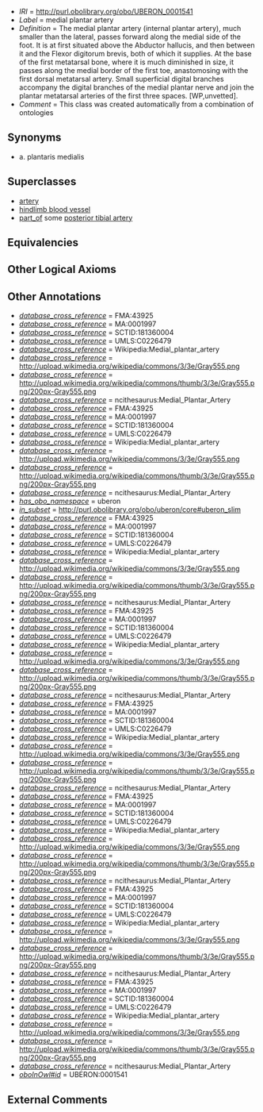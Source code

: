  * *IRI* = http://purl.obolibrary.org/obo/UBERON_0001541
 * *Label* = medial plantar artery
 * *Definition* = The medial plantar artery (internal plantar artery), much smaller than the lateral, passes forward along the medial side of the foot. It is at first situated above the Abductor hallucis, and then between it and the Flexor digitorum brevis, both of which it supplies. At the base of the first metatarsal bone, where it is much diminished in size, it passes along the medial border of the first toe, anastomosing with the first dorsal metatarsal artery. Small superficial digital branches accompany the digital branches of the medial plantar nerve and join the plantar metatarsal arteries of the first three spaces. [WP,unvetted].
 * *Comment* = This class was created automatically from a combination of ontologies

## Synonyms

 * a. plantaris medialis

## Superclasses

 * [artery](../../UBERON/37/UBERON_0001637.md)
 * [hindlimb blood vessel](../../UBERON/16/UBERON_0003516.md)
 * [part_of](../../BFO/50/BFO_0000050.md) some [posterior tibial artery](../../UBERON/38/UBERON_0001538.md)

## Equivalencies


## Other Logical Axioms


## Other Annotations

 * *[database_cross_reference](../../ef/oboInOwl#hasDbXref.md)* = FMA:43925
 * *[database_cross_reference](../../ef/oboInOwl#hasDbXref.md)* = MA:0001997
 * *[database_cross_reference](../../ef/oboInOwl#hasDbXref.md)* = SCTID:181360004
 * *[database_cross_reference](../../ef/oboInOwl#hasDbXref.md)* = UMLS:C0226479
 * *[database_cross_reference](../../ef/oboInOwl#hasDbXref.md)* = Wikipedia:Medial_plantar_artery
 * *[database_cross_reference](../../ef/oboInOwl#hasDbXref.md)* = http://upload.wikimedia.org/wikipedia/commons/3/3e/Gray555.png
 * *[database_cross_reference](../../ef/oboInOwl#hasDbXref.md)* = http://upload.wikimedia.org/wikipedia/commons/thumb/3/3e/Gray555.png/200px-Gray555.png
 * *[database_cross_reference](../../ef/oboInOwl#hasDbXref.md)* = ncithesaurus:Medial_Plantar_Artery
 * *[database_cross_reference](../../ef/oboInOwl#hasDbXref.md)* = FMA:43925
 * *[database_cross_reference](../../ef/oboInOwl#hasDbXref.md)* = MA:0001997
 * *[database_cross_reference](../../ef/oboInOwl#hasDbXref.md)* = SCTID:181360004
 * *[database_cross_reference](../../ef/oboInOwl#hasDbXref.md)* = UMLS:C0226479
 * *[database_cross_reference](../../ef/oboInOwl#hasDbXref.md)* = Wikipedia:Medial_plantar_artery
 * *[database_cross_reference](../../ef/oboInOwl#hasDbXref.md)* = http://upload.wikimedia.org/wikipedia/commons/3/3e/Gray555.png
 * *[database_cross_reference](../../ef/oboInOwl#hasDbXref.md)* = http://upload.wikimedia.org/wikipedia/commons/thumb/3/3e/Gray555.png/200px-Gray555.png
 * *[database_cross_reference](../../ef/oboInOwl#hasDbXref.md)* = ncithesaurus:Medial_Plantar_Artery
 * *[has_obo_namespace](../../ce/oboInOwl#hasOBONamespace.md)* = uberon
 * *[in_subset](../../et/oboInOwl#inSubset.md)* = http://purl.obolibrary.org/obo/uberon/core#uberon_slim
 * *[database_cross_reference](../../ef/oboInOwl#hasDbXref.md)* = FMA:43925
 * *[database_cross_reference](../../ef/oboInOwl#hasDbXref.md)* = MA:0001997
 * *[database_cross_reference](../../ef/oboInOwl#hasDbXref.md)* = SCTID:181360004
 * *[database_cross_reference](../../ef/oboInOwl#hasDbXref.md)* = UMLS:C0226479
 * *[database_cross_reference](../../ef/oboInOwl#hasDbXref.md)* = Wikipedia:Medial_plantar_artery
 * *[database_cross_reference](../../ef/oboInOwl#hasDbXref.md)* = http://upload.wikimedia.org/wikipedia/commons/3/3e/Gray555.png
 * *[database_cross_reference](../../ef/oboInOwl#hasDbXref.md)* = http://upload.wikimedia.org/wikipedia/commons/thumb/3/3e/Gray555.png/200px-Gray555.png
 * *[database_cross_reference](../../ef/oboInOwl#hasDbXref.md)* = ncithesaurus:Medial_Plantar_Artery
 * *[database_cross_reference](../../ef/oboInOwl#hasDbXref.md)* = FMA:43925
 * *[database_cross_reference](../../ef/oboInOwl#hasDbXref.md)* = MA:0001997
 * *[database_cross_reference](../../ef/oboInOwl#hasDbXref.md)* = SCTID:181360004
 * *[database_cross_reference](../../ef/oboInOwl#hasDbXref.md)* = UMLS:C0226479
 * *[database_cross_reference](../../ef/oboInOwl#hasDbXref.md)* = Wikipedia:Medial_plantar_artery
 * *[database_cross_reference](../../ef/oboInOwl#hasDbXref.md)* = http://upload.wikimedia.org/wikipedia/commons/3/3e/Gray555.png
 * *[database_cross_reference](../../ef/oboInOwl#hasDbXref.md)* = http://upload.wikimedia.org/wikipedia/commons/thumb/3/3e/Gray555.png/200px-Gray555.png
 * *[database_cross_reference](../../ef/oboInOwl#hasDbXref.md)* = ncithesaurus:Medial_Plantar_Artery
 * *[database_cross_reference](../../ef/oboInOwl#hasDbXref.md)* = FMA:43925
 * *[database_cross_reference](../../ef/oboInOwl#hasDbXref.md)* = MA:0001997
 * *[database_cross_reference](../../ef/oboInOwl#hasDbXref.md)* = SCTID:181360004
 * *[database_cross_reference](../../ef/oboInOwl#hasDbXref.md)* = UMLS:C0226479
 * *[database_cross_reference](../../ef/oboInOwl#hasDbXref.md)* = Wikipedia:Medial_plantar_artery
 * *[database_cross_reference](../../ef/oboInOwl#hasDbXref.md)* = http://upload.wikimedia.org/wikipedia/commons/3/3e/Gray555.png
 * *[database_cross_reference](../../ef/oboInOwl#hasDbXref.md)* = http://upload.wikimedia.org/wikipedia/commons/thumb/3/3e/Gray555.png/200px-Gray555.png
 * *[database_cross_reference](../../ef/oboInOwl#hasDbXref.md)* = ncithesaurus:Medial_Plantar_Artery
 * *[database_cross_reference](../../ef/oboInOwl#hasDbXref.md)* = FMA:43925
 * *[database_cross_reference](../../ef/oboInOwl#hasDbXref.md)* = MA:0001997
 * *[database_cross_reference](../../ef/oboInOwl#hasDbXref.md)* = SCTID:181360004
 * *[database_cross_reference](../../ef/oboInOwl#hasDbXref.md)* = UMLS:C0226479
 * *[database_cross_reference](../../ef/oboInOwl#hasDbXref.md)* = Wikipedia:Medial_plantar_artery
 * *[database_cross_reference](../../ef/oboInOwl#hasDbXref.md)* = http://upload.wikimedia.org/wikipedia/commons/3/3e/Gray555.png
 * *[database_cross_reference](../../ef/oboInOwl#hasDbXref.md)* = http://upload.wikimedia.org/wikipedia/commons/thumb/3/3e/Gray555.png/200px-Gray555.png
 * *[database_cross_reference](../../ef/oboInOwl#hasDbXref.md)* = ncithesaurus:Medial_Plantar_Artery
 * *[database_cross_reference](../../ef/oboInOwl#hasDbXref.md)* = FMA:43925
 * *[database_cross_reference](../../ef/oboInOwl#hasDbXref.md)* = MA:0001997
 * *[database_cross_reference](../../ef/oboInOwl#hasDbXref.md)* = SCTID:181360004
 * *[database_cross_reference](../../ef/oboInOwl#hasDbXref.md)* = UMLS:C0226479
 * *[database_cross_reference](../../ef/oboInOwl#hasDbXref.md)* = Wikipedia:Medial_plantar_artery
 * *[database_cross_reference](../../ef/oboInOwl#hasDbXref.md)* = http://upload.wikimedia.org/wikipedia/commons/3/3e/Gray555.png
 * *[database_cross_reference](../../ef/oboInOwl#hasDbXref.md)* = http://upload.wikimedia.org/wikipedia/commons/thumb/3/3e/Gray555.png/200px-Gray555.png
 * *[database_cross_reference](../../ef/oboInOwl#hasDbXref.md)* = ncithesaurus:Medial_Plantar_Artery
 * *[database_cross_reference](../../ef/oboInOwl#hasDbXref.md)* = FMA:43925
 * *[database_cross_reference](../../ef/oboInOwl#hasDbXref.md)* = MA:0001997
 * *[database_cross_reference](../../ef/oboInOwl#hasDbXref.md)* = SCTID:181360004
 * *[database_cross_reference](../../ef/oboInOwl#hasDbXref.md)* = UMLS:C0226479
 * *[database_cross_reference](../../ef/oboInOwl#hasDbXref.md)* = Wikipedia:Medial_plantar_artery
 * *[database_cross_reference](../../ef/oboInOwl#hasDbXref.md)* = http://upload.wikimedia.org/wikipedia/commons/3/3e/Gray555.png
 * *[database_cross_reference](../../ef/oboInOwl#hasDbXref.md)* = http://upload.wikimedia.org/wikipedia/commons/thumb/3/3e/Gray555.png/200px-Gray555.png
 * *[database_cross_reference](../../ef/oboInOwl#hasDbXref.md)* = ncithesaurus:Medial_Plantar_Artery
 * *[oboInOwl#id](../../id/oboInOwl#id.md)* = UBERON:0001541

## External Comments

